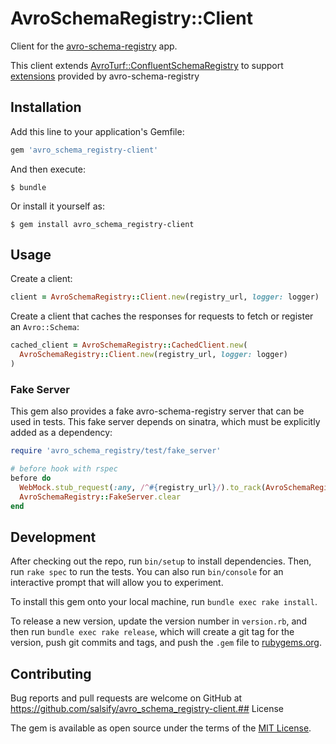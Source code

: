 # AvroSchemaRegistry::Client

Client for the [avro-schema-registry](https://github.com/salsify/avro-schema-registry)
app.

This client extends [AvroTurf::ConfluentSchemaRegistry](https://github.com/dasch/avro_turf)
to support [extensions](https://github.com/salsify/avro-schema-registry#extensions)
provided by avro-schema-registry

## Installation

Add this line to your application's Gemfile:

```ruby
gem 'avro_schema_registry-client'
```

And then execute:

    $ bundle

Or install it yourself as:

    $ gem install avro_schema_registry-client

## Usage

Create a client:

```ruby
client = AvroSchemaRegistry::Client.new(registry_url, logger: logger)
```

Create a client that caches the responses for requests to fetch or register
an `Avro::Schema`:

```ruby
cached_client = AvroSchemaRegistry::CachedClient.new(
  AvroSchemaRegistry::Client.new(registry_url, logger: logger)
)
```

### Fake Server

This gem also provides a fake avro-schema-registry server that can be used in
tests. This fake server depends on sinatra, which must be explicitly added
as a dependency:

```ruby
require 'avro_schema_registry/test/fake_server'

# before hook with rspec
before do
  WebMock.stub_request(:any, /^#{registry_url}/).to_rack(AvroSchemaRegistry::FakeServer)
  AvroSchemaRegistry::FakeServer.clear
end
```

## Development

After checking out the repo, run `bin/setup` to install dependencies. Then,
run `rake spec` to run the tests. You can also run `bin/console` for an
interactive prompt that will allow you to experiment.

To install this gem onto your local machine, run `bundle exec rake install`. 

To release a new version, update the version number in `version.rb`, and then
run `bundle exec rake release`, which will create a git tag for the version,
push git commits and tags, and push the `.gem` file to
[rubygems.org](https://rubygems.org).

## Contributing

Bug reports and pull requests are welcome on GitHub at
https://github.com/salsify/avro_schema_registry-client.## License

The gem is available as open source under the terms of the
[MIT License](http://opensource.org/licenses/MIT).

